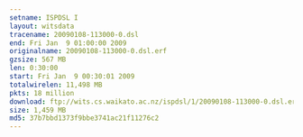 ```yaml
---
setname: ISPDSL I
layout: witsdata
tracename: 20090108-113000-0.dsl
end: Fri Jan  9 01:00:00 2009
originalname: 20090108-113000-0.dsl.erf
gzsize: 567 MB
len: 0:30:00
start: Fri Jan  9 00:30:01 2009
totalwirelen: 11,498 MB
pkts: 18 million
download: ftp://wits.cs.waikato.ac.nz/ispdsl/1/20090108-113000-0.dsl.erf.gz
size: 1,459 MB
md5: 37b7bbd1373f9bbe3741ac21f11276c2
---
```

